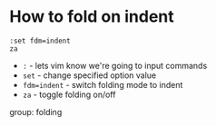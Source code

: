 # How to fold on indent

```text
:set fdm=indent
za
```

- `:` - lets vim know we're going to input commands
- `set` - change specified option value
- `fdm=indent` - switch folding mode to indent
- `za` - toggle folding on/off

group: folding


